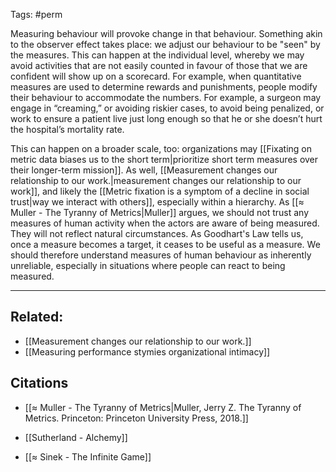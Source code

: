 Tags: #perm 

Measuring behaviour will provoke change in that behaviour. Something akin to the observer effect takes place: we adjust our behaviour to be "seen" by the measures. This can happen at the individual level, whereby we may avoid activities that are not easily counted in favour of those that we are confident will show up on a scorecard. For example, when quantitative measures are used to determine rewards and punishments, people modify their behaviour to accommodate the numbers. For example, a surgeon may engage in “creaming,” or avoiding riskier cases, to avoid being penalized, or work to ensure a patient live just long enough so that he or she doesn’t hurt the hospital’s mortality rate. 

This can happen on a broader scale, too: organizations may [[Fixating on metric data biases us to the short term|prioritize short term measures over their longer-term mission]]. As well, [[Measurement changes our relationship to our work.|measurement changes our relationship to our work]], and likely the [[Metric fixation is a symptom of a decline in social trust|way we interact with others]], especially within a hierarchy. As [[≈ Muller - The Tyranny of Metrics|Muller]] argues, we should not trust any measures of human activity when the actors are aware of being measured. They will not reflect natural circumstances. As Goodhart's Law tells us, once a measure becomes a target, it ceases to be useful as a measure. We should therefore understand measures of human behaviour as inherently unreliable, especially in situations where people can react to being measured. 

---
## Related: 
- [[Measurement changes our relationship to our work.]]
- [[Measuring performance stymies organizational intimacy]]

## Citations
- [[≈ Muller - The Tyranny of Metrics|Muller, Jerry Z. The Tyranny of Metrics. Princeton: Princeton University Press, 2018.]]

- [[Sutherland - Alchemy]]
- [[≈ Sinek - The Infinite Game]]